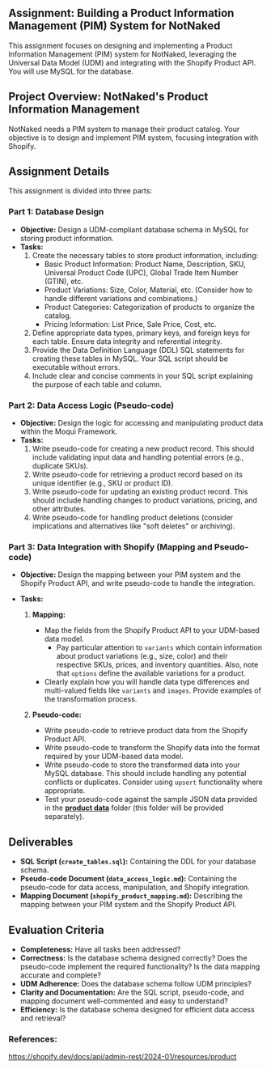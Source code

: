 ## Assignment: Building a Product Information Management (PIM) System for NotNaked

This assignment focuses on designing and implementing a Product Information Management (PIM) system for NotNaked, leveraging the Universal Data Model (UDM) and integrating with the Shopify Product API.  You will use MySQL for the database.

## Project Overview: NotNaked's Product Information Management

NotNaked needs a PIM system to manage their product catalog.  Your objective is to design and implement PIM system, focusing integration with Shopify.

## Assignment Details

This assignment is divided into three parts:

### Part 1: Database Design

* **Objective:** Design a UDM-compliant database schema in MySQL for storing product information.
* **Tasks:**
    1. Create the necessary tables to store product information, including:
        * Basic Product Information: Product Name, Description, SKU, Universal Product Code (UPC), Global Trade Item Number (GTIN), etc.
        * Product Variations:  Size, Color, Material, etc.  (Consider how to handle different variations and combinations.)
        * Product Categories: Categorization of products to organize the catalog.
        * Pricing Information:  List Price, Sale Price, Cost, etc.
    2. Define appropriate data types, primary keys, and foreign keys for each table.  Ensure data integrity and referential integrity.
    3. Provide the Data Definition Language (DDL) SQL statements for creating these tables in MySQL. Your SQL script should be executable without errors.
    4.  Include clear and concise comments in your SQL script explaining the purpose of each table and column.

### Part 2: Data Access Logic (Pseudo-code)

* **Objective:** Design the logic for accessing and manipulating product data within the Moqui Framework.
* **Tasks:**
    1. Write pseudo-code for creating a new product record.  This should include validating input data and handling potential errors (e.g., duplicate SKUs).
    2. Write pseudo-code for retrieving a product record based on its unique identifier (e.g., SKU or product ID).
    3. Write pseudo-code for updating an existing product record. This should include handling changes to product variations, pricing, and other attributes.
    4. Write pseudo-code for handling product deletions (consider implications and alternatives like "soft deletes" or archiving).

### Part 3: Data Integration with Shopify (Mapping and Pseudo-code)

* **Objective:** Design the mapping between your PIM system and the Shopify Product API, and write pseudo-code to handle the integration.
* **Tasks:**

    1. **Mapping:**
        * Map the fields from the Shopify Product API to your UDM-based data model.
            * Pay particular attention to `variants` which contain information about product variations (e.g., size, color) and their respective SKUs, prices, and inventory quantities.  Also, note that `options` define the available variations for a product.
        * Clearly explain how you will handle data type differences and multi-valued fields like `variants` and `images`.  Provide examples of the transformation process.

    2. **Pseudo-code:**
        * Write pseudo-code to retrieve product data from the Shopify Product API.
        * Write pseudo-code to transform the Shopify data into the format required by your UDM-based data model.
        * Write pseudo-code to store the transformed data into your MySQL database. This should include handling any potential conflicts or duplicates.  Consider using `upsert` functionality where appropriate.
        * Test your pseudo-code against the sample JSON data provided in the **[product data](shopify-samples/product-json)** folder (this folder will be provided separately).


## Deliverables

* **SQL Script (`create_tables.sql`):** Containing the DDL for your database schema.
* **Pseudo-code Document (`data_access_logic.md`):** Containing the pseudo-code for data access, manipulation, and Shopify integration.
* **Mapping Document (`shopify_product_mapping.md`):** Describing the mapping between your PIM system and the Shopify Product API.


## Evaluation Criteria

* **Completeness:** Have all tasks been addressed?
* **Correctness:** Is the database schema designed correctly? Does the pseudo-code implement the required functionality? Is the data mapping accurate and complete?
* **UDM Adherence:** Does the database schema follow UDM principles?
* **Clarity and Documentation:** Are the SQL script, pseudo-code, and mapping document well-commented and easy to understand?
* **Efficiency:** Is the database schema designed for efficient data access and retrieval?

### References:
https://shopify.dev/docs/api/admin-rest/2024-01/resources/product

